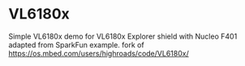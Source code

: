 # VL6180x
Simple VL6180x demo for VL6180x Explorer shield with Nucleo F401 adapted from SparkFun example. fork of https://os.mbed.com/users/highroads/code/VL6180x/
